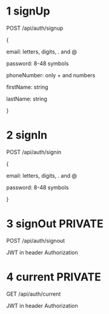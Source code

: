 # 1 signUp

POST /api/auth/signup

{

  email: letters, digits, . and @
  
  password: 8-48 symbols
  
  phoneNumber: only + and numbers
  
  firstName: string
  
  lastName: string
  
}

# 2 signIn

POST /api/auth/signin

{

  email: letters, digits, . and @
  
  password: 8-48 symbols
  
}

# 3 signOut PRIVATE

POST /api/auth/signout

JWT in header Authorization

# 4 current PRIVATE

GET /api/auth/current

JWT in header Authorization
